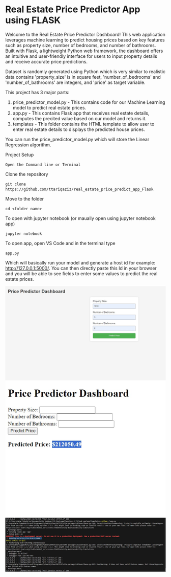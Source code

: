 # Real Estate Price Predictor App using FLASK

Welcome to the Real Estate Price Predictor Dashboard! This web application leverages machine learning to predict housing prices based on key features such as property size, number of bedrooms, and number of bathrooms. Built with Flask, a lightweight Python web framework, the dashboard offers an intuitive and user-friendly interface for users to input property details and receive accurate price predictions.


Dataset is randomly generated using Python which is very similar to realistic data contains 'property_size' is in square feet, 'number_of_bedrooms' and 'number_of_bathrooms' are integers, and 'price' as target variable.

This project has 3 major parts:
1.	price_predictor_model.py - This contains code for our Machine Learning model to predict real estate prices.
2.	app.py - This contains Flask app that receives real estate details, computes the precited value based on our model and returns it.
3.	templates - This folder contains the HTML template to allow user to enter real estate details to displays the predicted house prices.

You can run the price_predictor_model.py which will store the Linear Regression algorithm.

Project Setup
```
Open the Command line or Terminal
```

Clone the repository
```
git clone https://github.com/ttariqaziz/real_estate_price_predict_app_Flask
```
Move to the folder
```
cd <folder name>
```
To open with jupyter notebook (or maually open using jupyter notebook app)
```
jupyter notebook
```
To open app, open VS Code and in the terminal type
```
app.py
```
Which will basically run your model and generate a host id for example: http://127.0.0.1:5000/. You can then directly paste this Id in your browser and you will be able to see fields to enter some values to predict the real estate prices.

<img src = "https://github.com/ttariqaziz/housing_price_prediction_app/blob/main/images/Dashboard.jpg">
<img src = "https://github.com/ttariqaziz/housing_price_prediction_app/blob/main/images/Dashboard1.jpg">
<img src = "https://github.com/ttariqaziz/housing_price_prediction_app/blob/main/images/terminal.jpg">
